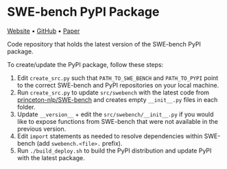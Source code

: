# SWE-bench PyPI Package

[Website](https://swebench.com) &bull; [GitHub](https://github.com/princeton-nlp/SWE-bench) &bull; [Paper](https://arxiv.org/abs/2310.06770)

Code repository that holds the latest version of the SWE-bench PyPI package.

To create/update the PyPI package, follow these steps:
1. Edit `create_src.py` such that `PATH_TO_SWE_BENCH` and `PATH_TO_PYPI` point to the correct SWE-bench and PyPI repositories on your local machine.
2. Run `create_src.py` to update `src/swebench` with the latest code from [princeton-nlp/SWE-bench](https://github.com/princeton-nlp/SWE-bench) and creates empty `__init__.py` files in each folder.
3. Update `__version__` + edit the `src/swebench/__init__.py` if you would like to expose functions from SWE-bench that were not available in the previous version.
4. Edit `import` statements as needed to resolve dependencies within SWE-bench (add `swebench.<file>.` prefix).
5. Run `./build_deploy.sh` to build the PyPI distribution and update PyPI with the latest package.